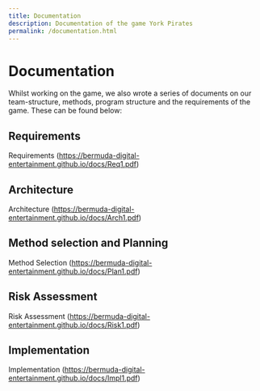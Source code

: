 ```yaml
---
title: Documentation
description: Documentation of the game York Pirates
permalink: /documentation.html
---
```


# Documentation

Whilst working on the game, we also wrote a series of documents on our team-structure, methods, program structure and the requirements of the game.
These can be found below:

## Requirements
Requirements (https://bermuda-digital-entertainment.github.io/docs/Req1.pdf)

## Architecture
Architecture (https://bermuda-digital-entertainment.github.io/docs/Arch1.pdf)

## Method selection and Planning
Method Selection (https://bermuda-digital-entertainment.github.io/docs/Plan1.pdf)

## Risk Assessment
Risk Assessment (https://bermuda-digital-entertainment.github.io/docs/Risk1.pdf)

## Implementation
Implementation (https://bermuda-digital-entertainment.github.io/docs/Impl1.pdf)
